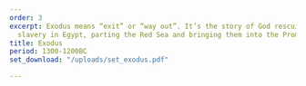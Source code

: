 ```yaml
---
order: 3
excerpt: Exodus means “exit” or “way out”. It’s the story of God rescuing Israel from
  slavery in Egypt, parting the Red Sea and bringing them into the Promised Land.
title: Exodus
period: 1300-1200BC
set_download: "/uploads/set_exodus.pdf"

---
```

